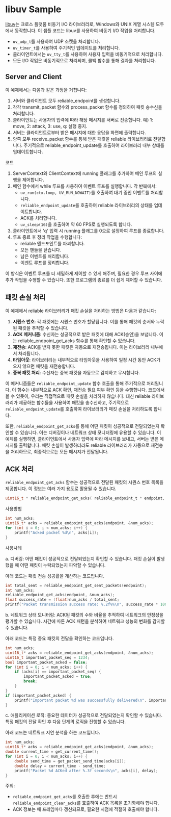 
# libuv Sample

[libuv](https://github.com/libuv/libuv)는 크로스 플랫폼 비동기 I/O 라이브러리로, Windows와 UNIX 계열 시스템 모두에서 동작합니다.
이 샘플 코드는 libuv를 사용하여 비동기 I/O 작업을 처리합니다. 

* `uv_udp_t`를 사용하여 UDP 소켓을 처리합니다.
* `uv_timer_t`를 사용하여 주기적인 업데이트를 처리합니다.
* 클라이언트에서는 `uv_tty_t`를 사용하여 사용자 입력을 비동기적으로 처리합니다.
* 모든 I/O 작업은 비동기적으로 처리되며, 콜백 함수를 통해 결과를 처리합니다.

## Server and Client

이 예제에서는 다음과 같은 과정을 거칩니다:

1. 서버와 클라이언트 모두 reliable_endpoint를 생성합니다.
2. 각각 transmit_packet 함수와 process_packet 함수를 정의하여 패킷 송수신을 처리합니다.
3. 클라이언트는 사용자의 입력에 따라 해당 메시지를 서버로 전송합니다. 예) 1: move, 2: attack, 3: use, q: 실행 중지.
4. 서버는 클라이언트로부터 받은 메시지에 대한 응답을 화면에 출력합니다.
5. 양쪽 모두 receive_packet 함수를 통해 받은 패킷을 reliable 라이브러리로 전달합니다.
주기적으로 reliable_endpoint_update를 호출하여 라이브러리 내부 상태를 업데이트합니다.

코드 

1. ServerContext와 ClientContext에 running 플래그를 추가하여 메인 루프의 실행을 제어합니다.
2. 메인 함수에서 while 루프를 사용하여 이벤트 루프를 실행합니다. 각 반복에서:
    * `uv_run(ctx.loop, UV_RUN_NOWAIT)`를 호출하여 대기 중인 이벤트를 처리합니다.
    * `reliable_endpoint_update`를 호출하여 reliable 라이브러리의 상태를 업데이트합니다.
    * ACK를 처리합니다.
    * `uv_sleep(16)`을 호출하여 약 60 FPS로 실행되도록 합니다.
3. 클라이언트에서 'q' 입력 시 running 플래그를 0으로 설정하여 루프를 종료합니다.
4. 루프 종료 후 정리 작업을 수행합니다:   
    * reliable 엔드포인트를 파괴합니다.
    * 모든 핸들을 닫습니다.
    * 남은 이벤트를 처리합니다.
    * 이벤트 루프를 정리합니다.


이 방식은 이벤트 루프를 더 세밀하게 제어할 수 있게 해주며, 필요한 경우 루프 사이에 추가 작업을 수행할 수 있습니다. 또한 프로그램의 종료를 더 쉽게 제어할 수 있습니다.

## 패킷 손실 처리 

이 예제에서 reliable 라이브러리가 패킷 손실을 처리하는 방법은 다음과 같습니다:

1. **시퀀스 번호**: 각 패킷에는 시퀀스 번호가 할당됩니다. 이를 통해 패킷의 순서와 누락된 패킷을 추적할 수 있습니다.
2. **ACK 메커니즘**: 수신자는 성공적으로 받은 패킷에 대해 ACK(승인)을 보냅니다. 이는 reliable_endpoint_get_acks 함수를 통해 확인할 수 있습니다.
3. **재전송**: ACK를 받지 못한 패킷은 자동으로 재전송됩니다. 이는 라이브러리 내부에서 처리됩니다.
4. **타임아웃**: 라이브러리는 내부적으로 타임아웃을 사용하여 일정 시간 동안 ACK가 오지 않으면 패킷을 재전송합니다.
5. **중복 패킷 처리**: 수신자는 중복 패킷을 자동으로 감지하고 무시합니다.

이 메커니즘들은 `reliable_endpoint_update` 함수 호출을 통해 주기적으로 처리됩니다. 이 함수는 내부적으로 ACK 확인, 재전송 필요 여부 확인 등을 수행합니다.
코드에서 볼 수 있듯이, 우리는 직접적으로 패킷 손실을 처리하지 않습니다. 대신 reliable 라이브러리가 제공하는 함수들을 사용하여 패킷을 송수신하고, 주기적으로 `reliable_endpoint_update`를 호출하여 라이브러리가 패킷 손실을 처리하도록 합니다.

또한, `reliable_endpoint_get_acks`를 통해 어떤 패킷이 성공적으로 전달되었는지 확인할 수 있습니다. 이는 디버깅이나 네트워크 상태 모니터링에 유용할 수 있습니다.
이 예제를 실행하면, 클라이언트에서 사용자 입력에 따라 메시지를 보내고, 서버는 받은 메시지를 출력합니다. 패킷 손실이 발생하더라도 reliable 라이브러리가 자동으로 재전송을 처리하므로, 최종적으로는 모든 메시지가 전달됩니다.

## ACK 처리

`reliable_endpoint_get_acks` 함수는 성공적으로 전달된 패킷의 시퀀스 번호 목록을 제공합니다. 이 정보는 여러 가지 용도로 활용될 수 있습니다. 

```c
uint16_t * reliable_endpoint_get_acks( reliable_endpoint_t * endpoint, int * num_acks );
```

사용방법

```c
int num_acks;
uint16_t* acks = reliable_endpoint_get_acks(endpoint, &num_acks);
for (int i = 0; i < num_acks; i++) {
    printf("Acked packet %d\n", acks[i]);
}
```

사용사례

a. 디버깅:
어떤 패킷이 성공적으로 전달되었는지 확인할 수 있습니다.
패킷 손실이 발생했을 때 어떤 패킷이 누락되었는지 파악할 수 있습니다.

아래 코드는 패킷 전송 성공률을 계산하는 코드입니다. 
```c
int total_sent = reliable_endpoint_get_sent_packets(endpoint);
int num_acks;
reliable_endpoint_get_acks(endpoint, &num_acks);
float success_rate = (float)num_acks / total_sent;
printf("Packet transmission success rate: %.2f%%\n", success_rate * 100);
```

b. 네트워크 상태 모니터링:
ACK된 패킷의 수와 비율을 추적하여 네트워크의 안정성을 평가할 수 있습니다.
시간에 따른 ACK 패턴을 분석하여 네트워크 성능의 변화를 감지할 수 있습니다.

아래 코드는 특정 중요 패킷의 전달을 확인하는 코드입니다. 
```c
int num_acks;
uint16_t* acks = reliable_endpoint_get_acks(endpoint, &num_acks);
uint16_t important_packet_seq = 1234;
bool important_packet_acked = false;
for (int i = 0; i < num_acks; i++) {
    if (acks[i] == important_packet_seq) {
        important_packet_acked = true;
        break;
    }
}
if (important_packet_acked) {
    printf("Important packet %d was successfully delivered\n", important_packet_seq);
}
```

c. 애플리케이션 로직:
중요한 데이터가 성공적으로 전달되었는지 확인할 수 있습니다.
특정 패킷의 전달 확인 후 다음 단계의 로직을 진행할 수 있습니다.

아래 코드는 네트워크 지연 분석을 하는 코드입니다. 
```c
int num_acks;
uint16_t* acks = reliable_endpoint_get_acks(endpoint, &num_acks);
double current_time = get_current_time();
for (int i = 0; i < num_acks; i++) {
    double send_time = get_packet_send_time(acks[i]);
    double delay = current_time - send_time;
    printf("Packet %d ACKed after %.3f seconds\n", acks[i], delay);
}
```

주의: 
* `reliable_endpoint_get_acks`를 호출한 후에는 반드시 `reliable_endpoint_clear_acks`를 호출하여 ACK 목록을 초기화해야 합니다.
* ACK 정보는 매 프레임마다 갱신되므로, 필요한 시점에 적절히 호출해야 합니다.

